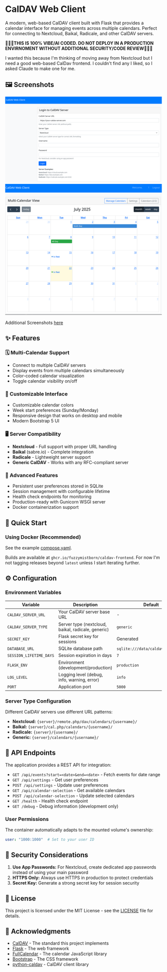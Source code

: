 # CalDAV Web Client

A modern, web-based CalDAV client built with Flask that provides a calendar interface for managing events across multiple calendars. Perfect for connecting to Nextcloud, Baikal, Radicale, and other CalDAV servers.

🚨🚨🚨**THIS IS 100% VIBE/AI CODED.  DO NOT DEPLOY IN A PRODUCTION ENVIRNOMENT WITHOUT ADDITIONAL SECURITY/CODE REVIEW**🚨🚨🚨

I wanted this because I'm thinking of moving away from Nextcloud but I need a good web-based CalDav frontend.  I couldn't find any I liked, so I asked Claude to make one for me.

## 🖼️ Screenshots
![Login](https://github.com/FuzzyMistborn/caldav-frontend/blob/main/screenshots/login.png?raw=true)
![Monthly](https://github.com/FuzzyMistborn/caldav-frontend/blob/main/screenshots/monthly.png?raw=true)

Additional Screenshots [here](https://github.com/FuzzyMistborn/caldav-frontend/tree/main/screenshots)

## ✨ Features

### 🗓️ Multi-Calendar Support
- Connect to multiple CalDAV servers
- Display events from multiple calendars simultaneously
- Color-coded calendar visualization
- Toggle calendar visibility on/off

### 🎨 Customizable Interface
- Customizable calendar colors
- Week start preferences (Sunday/Monday)
- Responsive design that works on desktop and mobile
- Modern Bootstrap 5 UI

### 🖥️ Server Compatibility
- **Nextcloud** - Full support with proper URL handling
- **Baikal** (sabre.io) - Complete integration
- **Radicale** - Lightweight server support
- **Generic CalDAV** - Works with any RFC-compliant server

### 🔧 Advanced Features
- Persistent user preferences stored in SQLite
- Session management with configurable lifetime
- Health check endpoints for monitoring
- Production-ready with Gunicorn WSGI server
- Docker containerization support

## 🚀 Quick Start

### Using Docker (Recommended)

See the example [compose.yaml](compose.yaml).

Builds are available at `ghcr.io/fuzzymistborn/caldav-frontend`.  For now I'm not tagging releases beyond `latest` unless I start iterating further.

## ⚙️ Configuration

### Environment Variables

| Variable | Description | Default | Required |
|----------|-------------|---------|----------|
| `CALDAV_SERVER_URL` | Your CalDAV server base URL | - | Yes |
| `CALDAV_SERVER_TYPE` | Server type (nextcloud, baikal, radicale, generic) | `generic` | No |
| `SECRET_KEY` | Flask secret key for sessions | Generated | No |
| `DATABASE_URL` | SQLite database path | `sqlite:///data/caldav_client.db` | No |
| `SESSION_LIFETIME_DAYS` | Session expiration in days | `7` | No |
| `FLASK_ENV` | Environment (development/production) | `production` | No |
| `LOG_LEVEL` | Logging level (debug, info, warning, error) | `info` | No |
| `PORT` | Application port | `5000` | No |

### Server Type Configuration

Different CalDAV servers use different URL patterns:

- **Nextcloud:** `{server}/remote.php/dav/calendars/{username}/`
- **Baikal:** `{server}/cal.php/calendars/{username}/`
- **Radicale:** `{server}/{username}/`
- **Generic:** `{server}/calendars/{username}/`

## 🔗 API Endpoints

The application provides a REST API for integration:

- `GET /api/events?start=<date>&end=<date>` - Fetch events for date range
- `GET /api/settings` - Get user preferences
- `POST /api/settings` - Update user preferences
- `GET /api/calendar-selection` - Get available calendars
- `POST /api/calendar-selection` - Update selected calendars
- `GET /health` - Health check endpoint
- `GET /debug` - Debug information (development only)

### User Permissions

The container automatically adapts to the mounted volume's ownership:

```yaml
user: "1000:1000"  # Set to your user ID
```

## 🔐 Security Considerations

1. **Use App Passwords:** For Nextcloud, create dedicated app passwords instead of using your main password
2. **HTTPS Only:** Always use HTTPS in production to protect credentials
3. **Secret Key:** Generate a strong secret key for session security

## 📄 License

This project is licensed under the MIT License - see the [LICENSE](LICENSE) file for details.

## 🙏 Acknowledgments

- [CalDAV](https://tools.ietf.org/html/rfc4791) - The standard this project implements
- [Flask](https://flask.palletsprojects.com/) - The web framework
- [FullCalendar](https://fullcalendar.io/) - The calendar JavaScript library
- [Bootstrap](https://getbootstrap.com/) - The CSS framework
- [python-caldav](https://github.com/python-caldav/caldav) - CalDAV client library
